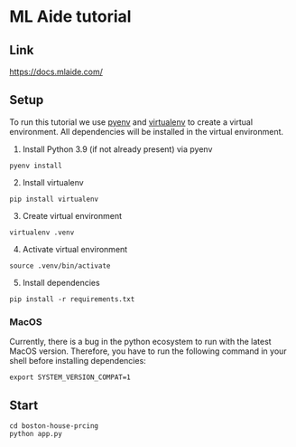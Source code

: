 # ML Aide tutorial
## Link
https://docs.mlaide.com/

## Setup

To run this tutorial we use [pyenv](https://github.com/pyenv/pyenv) and 
[virtualenv](https://virtualenv.pypa.io/en/latest/) to create a virtual 
environment. All dependencies will be installed in the virtual environment.

1. Install Python 3.9 (if not already present) via pyenv
```
pyenv install
```

2. Install virtualenv
```
pip install virtualenv
```

3. Create virtual environment
```
virtualenv .venv
```

4. Activate virtual environment
```
source .venv/bin/activate
```

5. Install dependencies
```
pip install -r requirements.txt
```

### MacOS
Currently, there is a bug in the python ecosystem to run with the latest MacOS 
version. Therefore, you have to run the following command in your shell before 
installing dependencies:
```
export SYSTEM_VERSION_COMPAT=1
```

## Start
```
cd boston-house-prcing
python app.py
```
